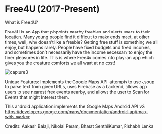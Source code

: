  
Free4U (2017-Present)
======

What is Free4U?

Free4U is an App that pinpoints nearby freebies and alerts users to their location.
Many young people find it difficult to make ends meet, at other times, well, who doesn’t like a freebie? Getting free stuff is something we all enjoy, but happens rarely. People have fixed budgets and fixed incomes, and sometimes don’t necessarily have the income necessary to enjoy the finer pleasures in life. This is where Free4u comes into play: an app which gives you the creature comforts we all want at no cost!

![capture3](https://user-images.githubusercontent.com/23457788/34597380-0faab81c-f19b-11e7-90f3-3cd67772acb9.PNG)

Unique Features: Implements the Google Maps API, attempts to use Jsoup to parse text from given URLs, uses Firebase as a backend, allows app users to see nearest free events nearby, and allows the user to Scan for Events that might Interest them.

This android application implements the Google Maps Android API v2: https://developers.google.com/maps/documentation/android-api/map-with-marker

Credits: Aakash Balaji, Nikolai Peram, Bharat SenthilKumar, Rishabh Lenka
